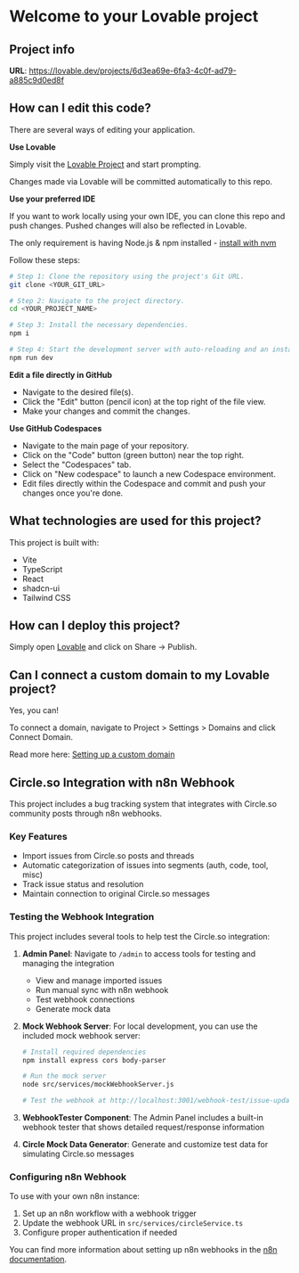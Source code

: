 # Welcome to your Lovable project

## Project info

**URL**: https://lovable.dev/projects/6d3ea69e-6fa3-4c0f-ad79-a885c9d0ed8f

## How can I edit this code?

There are several ways of editing your application.

**Use Lovable**

Simply visit the [Lovable Project](https://lovable.dev/projects/6d3ea69e-6fa3-4c0f-ad79-a885c9d0ed8f) and start prompting.

Changes made via Lovable will be committed automatically to this repo.

**Use your preferred IDE**

If you want to work locally using your own IDE, you can clone this repo and push changes. Pushed changes will also be reflected in Lovable.

The only requirement is having Node.js & npm installed - [install with nvm](https://github.com/nvm-sh/nvm#installing-and-updating)

Follow these steps:

```sh
# Step 1: Clone the repository using the project's Git URL.
git clone <YOUR_GIT_URL>

# Step 2: Navigate to the project directory.
cd <YOUR_PROJECT_NAME>

# Step 3: Install the necessary dependencies.
npm i

# Step 4: Start the development server with auto-reloading and an instant preview.
npm run dev
```

**Edit a file directly in GitHub**

- Navigate to the desired file(s).
- Click the "Edit" button (pencil icon) at the top right of the file view.
- Make your changes and commit the changes.

**Use GitHub Codespaces**

- Navigate to the main page of your repository.
- Click on the "Code" button (green button) near the top right.
- Select the "Codespaces" tab.
- Click on "New codespace" to launch a new Codespace environment.
- Edit files directly within the Codespace and commit and push your changes once you're done.

## What technologies are used for this project?

This project is built with:

- Vite
- TypeScript
- React
- shadcn-ui
- Tailwind CSS

## How can I deploy this project?

Simply open [Lovable](https://lovable.dev/projects/6d3ea69e-6fa3-4c0f-ad79-a885c9d0ed8f) and click on Share -> Publish.

## Can I connect a custom domain to my Lovable project?

Yes, you can!

To connect a domain, navigate to Project > Settings > Domains and click Connect Domain.

Read more here: [Setting up a custom domain](https://docs.lovable.dev/tips-tricks/custom-domain#step-by-step-guide)

## Circle.so Integration with n8n Webhook

This project includes a bug tracking system that integrates with Circle.so community posts through n8n webhooks. 

### Key Features

- Import issues from Circle.so posts and threads
- Automatic categorization of issues into segments (auth, code, tool, misc)
- Track issue status and resolution
- Maintain connection to original Circle.so messages

### Testing the Webhook Integration

This project includes several tools to help test the Circle.so integration:

1. **Admin Panel**: Navigate to `/admin` to access tools for testing and managing the integration
   - View and manage imported issues
   - Run manual sync with n8n webhook
   - Test webhook connections
   - Generate mock data

2. **Mock Webhook Server**: For local development, you can use the included mock webhook server:
   ```sh
   # Install required dependencies
   npm install express cors body-parser
   
   # Run the mock server
   node src/services/mockWebhookServer.js
   
   # Test the webhook at http://localhost:3001/webhook-test/issue-update
   ```

3. **WebhookTester Component**: The Admin Panel includes a built-in webhook tester that shows detailed request/response information

4. **Circle Mock Data Generator**: Generate and customize test data for simulating Circle.so messages

### Configuring n8n Webhook

To use with your own n8n instance:

1. Set up an n8n workflow with a webhook trigger
2. Update the webhook URL in `src/services/circleService.ts`
3. Configure proper authentication if needed

You can find more information about setting up n8n webhooks in the [n8n documentation](https://docs.n8n.io/integrations/builtin/core-nodes/n8n-nodes-base.webhook/).
